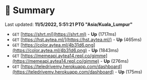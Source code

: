 # 📖 Summary
Last updated: **11/5/2022, 5:51:21 PTG "Asia/Kuala_Lumpur"**

- `GET` [https://shrt.ml](https://shrt.ml) - **Up** (1717ms)
- `GET` [https://hst.aytea.ml/](https://hst.aytea.ml/) - **Up** (465ms)
- `GET` [https://color.aytea.ml/4b31d6.png](https://color.aytea.ml/4b31d6.png) - **Up** (1843ms)
- `GET` [https://memeapi.aytea14.repl.co/gimme](https://memeapi.aytea14.repl.co/gimme) - **Up** (276ms)
- `GET` [https://teledrivemy.herokuapp.com/dashboard](https://teledrivemy.herokuapp.com/dashboard) - **Up** (175ms)
